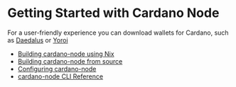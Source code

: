 Getting Started with Cardano Node
=================================

For a user-friendly experience you can download wallets for Cardano, such as [Daedalus](https://daedaluswallet.io) or [Yoroi](https://yoroi-wallet.com)

* [Building cardano-node using Nix](https://cardano.readthedocs.io/projects/cardano-node/en/latest/doc/building-the-node-using-nix.html)
* [Building cardano-node from source](https://cardano.readthedocs.io/projects/cardano-node/en/latest/doc/building-the-node-from-source.html)
* [Configuring cardano-node](https://cardano.readthedocs.io/projects/cardano-node/en/latest/doc/configuring-a-node-using-yaml.html)
* [cardano-node CLI Reference](https://cardano.readthedocs.io/projects/cardano-node/en/latest/doc/cardano-node-cli-reference.html)
